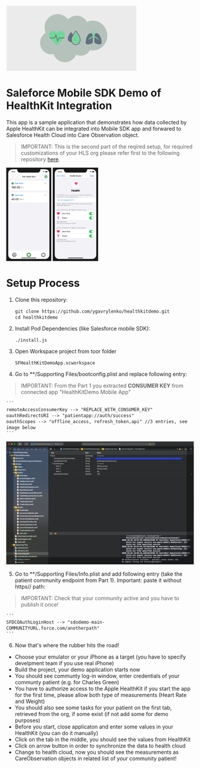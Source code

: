 <img src="images/SF_HealthKit_Logo.png" width="350">

# Saleforce Mobile SDK Demo of HealthKit Integration

This app is a sample application that demonstrates how data collected by Apple HealthKit can be integrated into Mobile SDK app and forwared to Salesforce Health Cloud into Care Observation object.

> IMPORTANT: This is the second part of the reqired setup, for required customizations of your HLS org please refer first to the following repository [here](https://github.com/ygavrylenko/healthkitdemo-sfdx.git).

<img src="images/HealthKitDemo-Measurements.png" height="250">
<img src="images/HealthKitDemo-Authorize.png" height="250">


# Setup Process

1. Clone this repository:

    ```
    git clone https://github.com/ygavrylenko/healthkitdemo.git
    cd healthkitdemo
    ```

2. Install Pod Dependencies (like Salesforce mobile SDK):

    ```
    ./install.js
	```

3. Open Workspace project from toor folder

    ```
    SFHealthKitDemoApp.xcworkspace
    ```

4. Go to **/Supporting Files/bootconfig.plist and replace following entry:

> IMPORTANT: From the Part 1 you extracted **CONSUMER KEY** from connected app "HealthKitDemo Mobile App" 

    ```
    remoteAccessConsumerKey --> "REPLACE_WITH_CONSUMER_KEY"
    oauthRedirectURI --> "patientapp://auth/success"
    oauthScopes --> "offline_access, refresh_token,api" //3 entries, see image below
    ```

<img src="images/bootconfig.png">

5. Go to **/Supporting Files/Info.plist and add following entry (take the patient community endpoint from Part 1). Important: paste it without https// path:

> IMPORTANT: Check that your community active and you have to publish it once! 

    ```
    SFDCOAuthLoginHost --> "sdodemo-main-COMMUNITYURL.force.com/anotherpath"
    ```

 6. Now that's where the rubber hits the road! 
 - Choose your emulator or your iPhone as a target (you have to specify develpment team if you use real iPhone)
 - Build the project, your demo application starts now
 - You should see communty log-in window, enter credentials of your communty patient (e.g. for Charles Green)
 - You have to authorize access to the Apple HealthKit if you start the app for the first time, please allow both type of measurements (Heart Rate and Weight)
 - You should also see some tasks for your patient on the first tab, retrieved from the org, if some exist (if not add some for demo purposes)
 - Before you start, close applicaton and enter some values in your HealthKit (you can do it manually)
 - Click on the tab in the middle, you should see the values from HealthKit
 - Click on arrow button in order to synchronize the data to health cloud
 - Change to health cloud, now you should see the measurements as CareObservation objects in related list of your community patient! 

